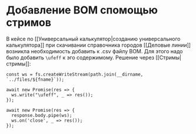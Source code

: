 # Добавление BOM спомощью стримов

В кейсе по [[Универсальный калькулятор|созданию универсального калькулятора]] при скачивании справочника городов [[Деловые линии]] возникла необходимость добавить к .csv файлу BOM. Для этого надо было добавить `\ufeff` к эго содержимому. Решение через [[Стримы|стримы]]:

```
const ws = fs.createWriteStream(path.join(__dirname, `../files/${fname}`));

await new Promise(res => {
  ws.write("\ufeff", _ => res());
});

await new Promise(res => {
  response.body.pipe(ws);
  ws.on('close', _ => res());
});
```